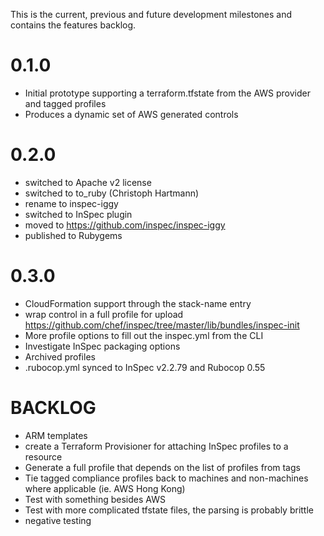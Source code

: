 This is the current, previous and future development milestones and contains the features backlog.

# 0.1.0 #
* Initial prototype supporting a terraform.tfstate from the AWS provider and tagged profiles
* Produces a dynamic set of AWS generated controls

# 0.2.0 #
* switched to Apache v2 license
* switched to to_ruby (Christoph Hartmann)
* rename to inspec-iggy
* switched to InSpec plugin
* moved to https://github.com/inspec/inspec-iggy
* published to Rubygems

# 0.3.0 #
* CloudFormation support through the stack-name entry
* wrap control in a full profile for upload https://github.com/chef/inspec/tree/master/lib/bundles/inspec-init
* More profile options to fill out the inspec.yml from the CLI
* Investigate InSpec packaging options
* Archived profiles
* .rubocop.yml synced to InSpec v2.2.79 and Rubocop 0.55

# BACKLOG #
* ARM templates
* create a Terraform Provisioner for attaching InSpec profiles to a resource
* Generate a full profile that depends on the list of profiles from tags
* Tie tagged compliance profiles back to machines and non-machines where applicable (ie. AWS Hong Kong)
* Test with something besides AWS
* Test with more complicated tfstate files, the parsing is probably brittle
* negative testing
